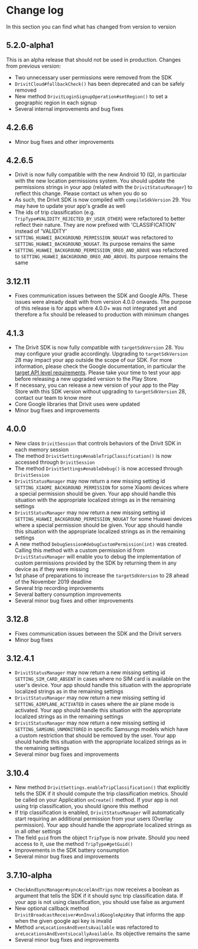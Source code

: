 # Change log

In this section you can find what has changed from version to version

## 5.2.0-alpha1
This is an alpha release that should not be used in production. Changes from previous version:
* Two unnecessary user permissions were removed from the SDK
* `DrivitCloud#fallbackCheck()` has been deprecated and can be safely removed
* New method `DrivitLoginSignupOperation#setRegion()` to set a geographic region in each signup
* Several internal improvements and bug fixes
## 4.2.6.6
* Minor bug fixes and other improvements
## 4.2.6.5
* Drivit is now fully compatible with the new Android 10 (Q), in particular with the new location permissions system. 
You should update the permissions strings in your app (related with the `DrivitStatusManager`) to reflect this change.
Please contact us when you do so
* As such, the Drivit SDK is now compiled with `compileSdkVersion` 29. You may have to update your app's gradle as well
* The ids of trip classification (e.g. `TripType#VALIDITY_REJECTED_BY_USER_OTHER`) were refactored to better reflect
their nature. They are now prefixed with 'CLASSIFICATION' instead of 'VALIDITY'
* `SETTING_HUAWEI_BACKGROUND_PERMISSION_NOUGAT` was refactored to `SETTING_HUAWEI_BACKGROUND_NOUGAT`. Its purpose remains the same
* `SETTING_HUAWEI_BACKGROUND_PERMISSION_OREO_AND_ABOVE` was refactored to `SETTING_HUAWEI_BACKGROUND_OREO_AND_ABOVE`. Its purpose remains the same
## 3.12.11
* Fixes communication issues between the SDK and Google APIs. These issues were already dealt with from version 4.0.0 onwards. The 
purpose of this release is for apps where 4.0.0+ was not integrated yet and therefore a fix should be released to production with minimum changes
## 4.1.3
* The Drivit SDK is now fully compatible with `targetSdkVersion` 28. You may configure your gradle accordingly. 
Upgrading to `targetSdkVersion` 28 may impact your app outside the scope of our SDK. For more information,
please check the Google documentation, in particular the [target API level requirements](https://developer.android.com/distribute/best-practices/develop/target-sdk#prepie). 
Please take your time to test your app before releasing a new upgraded version to the Play Store. 
* If necessary, you can release a new version of your app to the Play Store with this SDK version without upgrading to
`targetSdkVersion` 28, contact our team to know more
* Core Google libraries that Drivit uses were updated
* Minor bug fixes and improvements
## 4.0.0
* New class ```DrivitSession``` that controls behaviors of the Drivit SDK in each memory session
* The method ```DrivitSettings#enableTripClassification()``` is now accessed through ```DrivitSession```
* The method ```DrivitSettings#enableDebug()``` is now accessed through ```DrivitSession```
* ```DrivitStatusManager``` may now return a new missing setting id ```SETTING_XIAOMI_BACKGROUND_PERMISSION```
for some Xiaomi devices where a special permission should be given. Your app should handle
this situation with the appropriate localized strings as in the remaining settings
* ```DrivitStatusManager``` may now return a new missing setting id ```SETTING_HUAWEI_BACKGROUND_PERMISSION_NOUGAT```
for some Huawei devices where a special permission should be given. Your app should handle
this situation with the appropriate localized strings as in the remaining settings
* A new method ```DebugSession#debugCustomPermission(int)``` was created. Calling this method with a custom permission id from
```DrivitStatusManager``` will enable you to debug the implementation of custom permissions provided by the SDK by returning them
in any device as if they were missing
* 1st phase of preparations to increase the ```targetSdkVersion``` to 28 ahead of the November 2019 deadline
* Several trip recording improvements
* Several battery consumption improvements
* Several minor bug fixes and other improvements 
## 3.12.8
* Fixes communication issues between the SDK and the Drivit servers
* Minor bug fixes
## 3.12.4.1
* ```DrivitStatusManager``` may now return a new missing setting id ```SETTING_SIM_CARD_ABSENT```
in cases where no SIM card is available on the user's device. Your app should handle
this situation with the appropriate localized strings as in the remaining settings
* ```DrivitStatusManager``` may now return a new missing setting id ```SETTING_AIRPLANE_ACTIVATED```
in cases where the air plane mode is activated. Your app should handle
this situation with the appropriate localized strings as in the remaining settings
* ```DrivitStatusManager``` may now return a new missing setting id ```SETTING_SAMSUNG_UNMONITORED```
in specific Samsungs models which have a custom restriction that should be removed by the user. Your app should handle
this situation with the appropriate localized strings as in the remaining settings
* Several minor bug fixes and improvements
## 3.10.4
* New method ```DrivitSettings.enableTripClassification()``` that explicitly tells the SDK if it should compute the trip classification metrics.
Should be called on your Application ```onCreate()``` method. If your app is not using trip classification, you should ignore this method
* If trip classification is enabled, ```DrivitStatusManager``` will automatically start
requiring an additional permission from your users (Overlay permission). Your app
should handle the appropriate localized strings as in all other settings
* The field ```guid``` from the object ```TripType``` is now private. Should you need access to it,
use the method ```TripType#getGuid()```
* Improvements in the SDK battery consumption
* Several minor bug fixes and improvements
## 3.7.10-alpha
* ```CheckAndSyncManager#syncAccelAndTrips``` now receives a boolean as argument that tells the SDK if it should sync trip
classification data. If your app is not using classification, you should use false as argument
* New optional callback method ```DrivitBroadcastReceiver#onInvalidGoogleApiKey``` that informs the app when the given google api key is invalid
* Method ```areLocationsAndEventsAvailable``` was refactored to ```areLocationsAndEventsLocallyAvailable```. Its objective remains the same
* Several minor bug fixes and improvements

